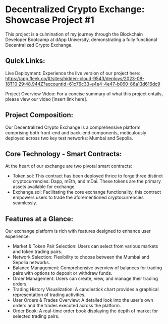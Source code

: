 # Decentralized Crypto Exchange: Showcase Project #1
This project is a culmination of my journey through the Blockchain Developer Bootcamp at dApp University, demonstrating a fully functional Decentralized Crypto Exchange.

## Quick Links:
Live Deployment: Experience the live version of our project here: https://app.fleek.co/#/sites/hidden-cloud-9543/deploys/2023-08-18T10:29:48.944Z?accountId=61c76c33-e4e4-4e47-b060-86a13d616dc9

Project Overview Video: For a concise summary of what this project entails, please view our video [insert link here].


## Project Composition:
Our Decentralized Crypto Exchange is a comprehensive platform comprising both front-end and back-end components, meticulously deployed across two key test networks: Mumbai and Sepolia.

## Core Technology - Smart Contracts:
At the heart of our exchange are two pivotal smart contracts:

- Token.sol: This contract has been deployed thrice to forge three distinct cryptocurrencies: Dapp, mEth, and mDai. These tokens are the primary assets available for exchange.
- Exchange.sol: Facilitating the core exchange functionality, this contract empowers users to trade the aforementioned cryptocurrencies seamlessly.

## Features at a Glance:
Our exchange platform is rich with features designed to enhance user experience:

- Market & Token Pair Selection: Users can select from various markets and token trading pairs.
- Network Selection: Flexibility to choose between the Mumbai and Sepolia networks.
- Balance Management: Comprehensive overview of balances for trading pairs with options to deposit or withdraw funds.
- Order Management: Users can create, view, and manage their trading orders.
- Trading History Visualization: A candlestick chart provides a graphical representation of trading activities.
- User Orders & Trades Overview: A detailed look into the user's own orders and the trades executed across the platform.
- Order Book: A real-time order book displaying the depth of market for selected trading pairs.
